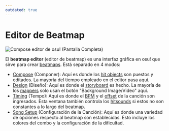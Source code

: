 ```yaml
---
outdated: true
---
```


# Editor de Beatmap

![Compose editor de osu! (Pantalla Completa)](Compose/img/Compose-ES.jpg "Compose editor de osu! (Pantalla Completa)")

El **beatmap editor** (editor de beatmap) es una interfaz gráfica en osu! que sirve para crear [beatmaps](/wiki/Beatmap). Está separado en 4 modos:

- [Compose](Compose) (Componer): Aquí es donde los [hit objects](/wiki/Hit_Objects) son puestos y editados. La mayoría del tiempo empleado en el editor pasa aquí.
- [Design](Design) (Diseño): Aquí es donde el [storyboard](/wiki/Storyboards) es hecho. La mayoría de los [mappers](/wiki/Beatmapping) solo usan el botón "Background Image/Video" aquí.
- [Timing](Timing) (Tempo): Aquí es donde el [BPM](Timing) y el [offset](/wiki/Beatmapping/Offset) de la canción son ingresados. Esta ventana también controla los [hitsounds](/wiki/Beatmapping/Hitsound) si estos no son constantes a lo largo del beatmap.
- [Song Setup](Song_Setup) (Configuración de la Canción): Aquí es donde una variedad de opciones respecto al beatmap son establecidas. Esto incluye los colores del combo y la configuración de la dificultad.
